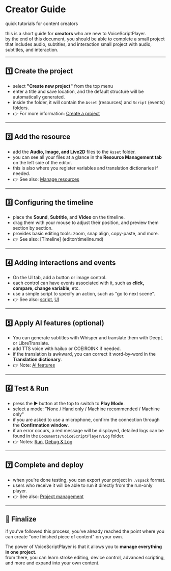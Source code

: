 # Creator Guide
quick tutorials for content creators

this is a short guide for **creators** who are new to VoiceScriptPlayer.  
by the end of this document, you should be able to complete a small project that includes audio, subtitles, and interaction
small project with audio, subtitles, and interaction.

---

## 1️⃣ Create the project

- select **"Create new project"** from the top menu
- enter a title and save location, and the default structure will be automatically generated.  
- inside the folder, it will contain the `Asset` (resources) and `Script` (events) folders.  
- 👉 For more information: [Create a project](project/create.md)

---

## 2️⃣ Add the resource

- add the **Audio, Image, and Live2D** files to the `Asset` folder.  
- you can see all your files at a glance in the **Resource Management tab** on the left side of the editor.  
- this is also where you register variables and translation dictionaries if needed.  
- 👉 See also: [Manage resources](editor/resources.md)

---

## 3️⃣ Configuring the timeline

- place the **Sound**, **Subtitle**, and **Video** on the timeline.  
- drag them with your mouse to adjust their position, and preview them section by section.  
- provides basic editing tools: zoom, snap align, copy-paste, and more.  
- 👉 See also: [Timeline] (editor/timeline.md)

---

## 4️⃣ Adding interactions and events

- On the UI tab, add a button or image control.  
- each control can have events associated with it, such as **click, compare, change variable**, etc.  
- use a simple script to specify an action, such as "go to next scene".  
- 👉 See also: [script](editor/script.md), [UI](editor/ui.md)

---

## 5️⃣ Apply AI features (optional)

- You can generate subtitles with Whisper and translate them with DeepL or LibreTranslate.  
- add TTS voice with hailuo or COEIROINK if needed.  
- if the translation is awkward, you can correct it word-by-word in the **Translation dictionary**.  
- 👉 Note: [AI features](ai/whisper.md)

---

## 6️⃣ Test & Run

- press the ▶️ button at the top to switch to **Play Mode**.  
- select a mode: "None / Hand only / Machine recommended / Machine only"
- if you are asked to use a microphone, confirm the connection through the **Confirmation window**.  
- if an error occurs, a red message will be displayed,
  detailed logs can be found in the `Documents/VoiceScriptPlayer/Log` folder.  
- 👉 Notes: [Run](playback/run.md), [Debug & Log](playback/debug.md)

---

## 7️⃣ Complete and deploy

- when you're done testing, you can export your project in `.vspack` format.  
- users who receive it will be able to run it directly from the run-only player.  
- 👉 See also: [Project management](project/manage.md)

---

## 🎯 Finalize

if you've followed this process,
you've already reached the point where you can create "one finished piece of content" on your own.

The power of VoiceScriptPlayer is that it allows you to **manage everything in one project**.  
from there, you can learn stroke editing, device control, advanced scripting, and more
and expand into your own content.
